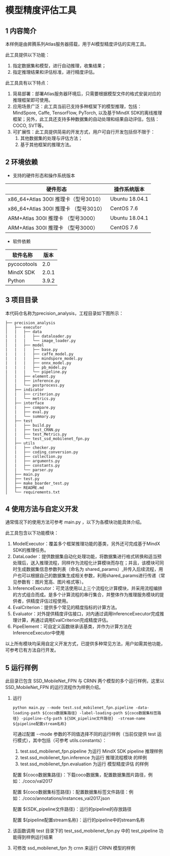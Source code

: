 # 模型精度评估工具

## 1 内容简介

本样例是由昇腾系列Atlas服务器搭载，用于AI模型精度评估的实用工具。

此工具提供以下功能：

1. 指定数据集和模型，进行自动推理，收集结果；
2. 指定推理结果和评估标准，进行精度评估。

此工具具有以下特点：

1. 简易部署：部署Atlas服务器环境后，只需要根据模型文件的格式安装对应的推理框架即可使用。
2. 应用场景广泛：此工具当前已支持多种框架下的模型推理，包括：MindSpore, Caffe, TensorFlow, PyTorch, 以及基于MindX SDK的离线推理框架；另外，此工具还支持多种数据集的自动处理和结果自动评估，包括：COCO, SVT等。
3. 可扩展性：此工具提供简易的开发方式，用户可自行开发包括但不限于：
   1. 其他数据集的处理与评估方法；
   2. 基于其他框架的推理方法。



## 2 环境依赖

- 支持的硬件形态和操作系统版本

| 硬件形态                              | 操作系统版本   |
| ------------------------------------- | -------------- |
| x86_64+Atlas 300I 推理卡（型号3010）  | Ubuntu 18.04.1 |
| x86_64+Atlas 300I 推理卡 （型号3010） | CentOS 7.6     |
| ARM+Atlas 300I 推理卡 （型号3000）    | Ubuntu 18.04.1 |
| ARM+Atlas 300I 推理卡 （型号3000）    | CentOS 7.6     |

- 软件依赖

| 软件名称    | 版本  |
| ----------- | ----- |
| pycocotools | 2.0   |
| MindX SDK   | 2.0.1 |
| Python      | 3.9.2 |



## 3 项目目录

本代码仓名称为precision_analysis，工程目录如下图所示：

```
├── precision_analysis
│   ├── executor
│   |   ├── data
|   |   |   ├── dataloader.py
|   |   |   └── image_loader.py
│   |   ├── model
|   |   |   ├── base.py
|   |   |   ├── caffe_model.py
|   |   |   ├── mindspore_model.py
|   |   |   ├── onnx_model.py
|   |   |   ├── pb_model.py
|   |   |   └── pipeline.py
│   |   ├── element.py
│   |   ├── inference.py
│   |   └── postprocess.py
│   ├── indicator
│   |   ├── criterion.py
│   |   └── metrics.py
│   ├── interface
│   |   ├── compare.py
│   |   ├── eval.py
│   |   └── summary.py
│   ├── test
│   |   ├── build.py
│   |   ├── test_CRNN.py
│   |   ├── test_Metrics.py
│   |   └── test_ssd_mobilenet_fpn.py
│   ├── utils
│   |   ├── checker.py
│   |   ├── coding_conversion.py
│   |   ├── collection.py
│   |   ├── arguments.py
│   |   ├── constants.py
│   |   └── parser.py
│   ├── main.py
│   ├── test.py
│   ├── make_boarder_test.py
│   ├── README.md
│   └── requirements.txt
```



## 4 使用方法与自定义开发

通常情况下的使用方法可参考 main.py ，以下为各模块功能具体介绍。

此工具包含以下功能模块：

1. ModelExecutor：覆盖多个框架推理功能的基类，另外还可完成基于MindX SDK的推理任务。
2. DataLoader：提供数据集自动化处理功能，将数据集进行格式转换和适当预处理后，送入推理流程，同样作为流程化计算模块而存在；并且，该模块可同时生成数据集信息参数列表（命名为 shared_params）,并传入后续流程，用户也可以根据自己的数据集生成相关参数，利用shared_params进行传递（常见参数有：图片宽高、图片格式等）。
3. InferenceExecutor：可灵活使用以上三个流程化计算模块，并采用流程编排的方式组合而成。是多个计算流程的串行集合，并整体作为推理服务模块的提供者，供精度评估过程使用。
4. EvalCriterion：提供多个常见的精度指标的计算方法。
5. Evaluator：对外提供精度评估接口，对内通过调用InferenceExecutor完成推理计算，再通过调用EvalCriterion完成精度评估。
6. PipeElement：可自定义函数继承该基类，并作为计算方法在InferenceExecutor中使用

以上所有模块均采用自定义开发方式，已提供多种常见方法，用户如需其他功能，可参考已有方法自行开发。



## 5 运行样例

此目录已包含 SSD_MobileNet_FPN 与 CRNN 两个模型的多个运行样例，这里以 SSD_MobileNet_FPN 的运行流程作为样例介绍。

1. 运行 

   `python main.py --mode test.ssd_mobilenet_fpn.pipeline -data-loading-path ${coco数据集路径} -label-loading-path ${coco数据集标签路径} -pipeline-cfg-path ${SDK_pipeline文件路径}  -stream-name ${pipeline配置stream名称}`

   可通过配置 --mode 参数的不同值选择不同的运行样例（当前仅提供 test 运行模式），其中包括（可参考 utils.constants）：

   1. test.ssd_mobilenet_fpn.pipeline 为运行 MindX SDK pipeline 推理样例
   2. test.ssd_mobilenet_fpn.inference 为运行 推理流程模块 的样例
   3. test.ssd_mobilenet_fpn.evaluation 为运行 模型精度评估 的样例

   配置 ${coco数据集路径}：下载coco数据集，配置数据集图片路径，例如：./coco/val2017

   配置 ${coco数据集标签路径}：配置数据集标签文件路径：例如：./coco/annotations/instances_val2017.json

   配置 ${SDK_pipeline文件路径}：运行的pipeline的存放路径

   配置 ${pipeline配置stream名称}：运行的pipeline中的stream名称

2. 该函数调用 test 目录下的 test_ssd_mobilenet_fpn.py 中的 test_pipeline 功能得到样例运行结果

3. 可修改 ssd_mobilenet_fpn 为 crnn 来运行 CRNN 模型的样例



